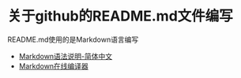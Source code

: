 # 关于github的README.md文件编写

README.md使用的是Markdown语言编写</br>

* [Markdown语法说明-简体中文](http://wowubuntu.com/markdown/index.html)</br>
* [Markdown在线编译器](http://mahua.jser.me/)</br>
